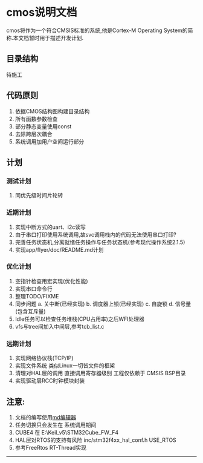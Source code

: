 # cmos说明文档
cmos将作为一个符合CMSIS标准的系统,他是Cortex-M Operating System的简称.本文档暂时用于描述开发计划.

## 目录结构
待施工

## 代码原则
1. 依据CMOS结构图构建目录结构
2. 所有函数参数检查
3. 部分静态变量使用const
4. 去除跨层次耦合
5. 系统调用加用户空间运行部分

## 计划
### 测试计划
1. 同优先级时间片轮转

### 近期计划
1. 实现中断方式的uart、i2c读写
2. 由于串口打印使用系统调用,故svc调用栈内的代码无法使用串口打印?
3. 完善任务状态机,分离就绪任务操作与任务状态机(参考现代操作系统2.1.5)
4. 实现app/flyer/doc/README.md计划

### 优化计划
1. 空指针检查用宏实现(优化性能)
2. 实现串口命令行
3. 整理TODO/FIXME
4. 同步问题
   a. 关中断(已经实现)
   b. 调度器上锁(已经实现)
   c. 自旋锁
   d. 信号量(包含互斥量)
5. Idle任务可以检查任务堆栈\(CPU占用率\)之后WFI处理器
6. vfs与tree间加入中间层,参考tcb\_list.c

### 远期计划
1. 实现网络协议栈(TCP/IP)
2. 实现文件系统 类似Linux一切皆文件的框架
3. 清理对HAL层的调用 直接调用寄存器级别 工程仅依赖于 CMSIS BSP目录
4. 实现驱动层RCC时钟模块封装

## 注意:
1. 文档的编写使用[md编辑器][1]
2. 任务切换只会发生在 系统调用期间
3. CUBE4 在 E:\Keil\_v5\STM32Cube\_FW\_F4
4. HAL层对RTOS的支持有风险 inc/stm32f4xx\_hal\_conf.h USE\_RTOS
5. 参考FreeRtos RT-Thread实现

---------

[1]: http://write.blog.csdn.net/mdeditor

